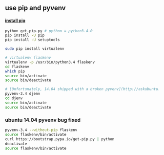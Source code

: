 ## use pip and pyvenv

#### [install pip](https://pip.pypa.io/en/latest/installing.html)

```bash
python get-pip.py # python = python3.4.0
pip install -U pip
pip install -U setuptools
```

```bash
sudo pip install virtualenv

# virtualenv flaskenv
virtualenv -p /usr/bin/python3.4 flaskenv
cd flaskenv
which pip
source bin/activate
source bin/deactivate
```

```bash
# [Unfortunately, 14.04 shipped with a broken pyvenv](http://askubuntu.com/questions/488529/pyvenv-3-4-error-returned-non-zero-exit-status-1)
pyvenv-3.4 djenv
cd djenv
source bin/activate
source bin/deactivate
```

### ubuntu 14.04 pyvenv bug fixed
```bash
pyvenv-3.4 --without-pip flaskenv
source flaskenv/bin/activate
curl https://bootstrap.pypa.io/get-pip.py | python
deactivate
source flaskenv/bin/activate
```
